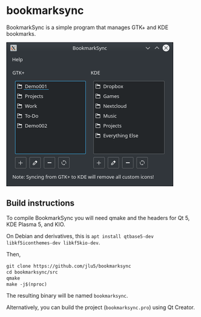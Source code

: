# bookmarksync

BookmarkSync is a simple program that manages GTK+ and KDE bookmarks.

![Demo screenshot](bookmarksync.png "BookmarkSync main window")

## Build instructions

To compile BookmarkSync you will need qmake and the headers for Qt 5, KDE Plasma 5, and KIO.

On Debian and derivatives, this is `apt install qtbase5-dev libkf5iconthemes-dev libkf5kio-dev`.

Then,

```shell
git clone https://github.com/jlu5/bookmarksync
cd bookmarksync/src
qmake
make -j$(nproc)
```

The resulting binary will be named `bookmarksync`.


Alternatively, you can build the project (`bookmarksync.pro`) using Qt Creator.
